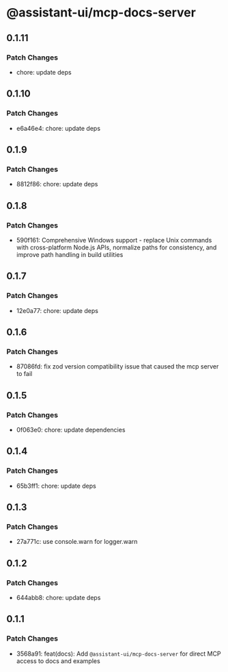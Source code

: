 # @assistant-ui/mcp-docs-server

## 0.1.11

### Patch Changes

- chore: update deps

## 0.1.10

### Patch Changes

- e6a46e4: chore: update deps

## 0.1.9

### Patch Changes

- 8812f86: chore: update deps

## 0.1.8

### Patch Changes

- 590f161: Comprehensive Windows support - replace Unix commands with cross-platform Node.js APIs, normalize paths for consistency, and improve path handling in build utilities

## 0.1.7

### Patch Changes

- 12e0a77: chore: update deps

## 0.1.6

### Patch Changes

- 87086fd: fix zod version compatibility issue that caused the mcp server to fail

## 0.1.5

### Patch Changes

- 0f063e0: chore: update dependencies

## 0.1.4

### Patch Changes

- 65b3ff1: chore: update deps

## 0.1.3

### Patch Changes

- 27a771c: use console.warn for logger.warn

## 0.1.2

### Patch Changes

- 644abb8: chore: update deps

## 0.1.1

### Patch Changes

- 3568a91: feat(docs): Add `@assistant-ui/mcp-docs-server` for direct MCP access to docs and examples
